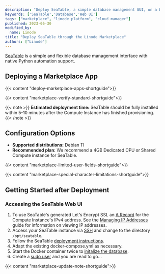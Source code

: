 ```yaml
---
description: "Deploy SeaTable, a simple database management GUI, on a Linode Compute Instance."
keywords: ['SeaTable','Database','Web UI']
tags: ["marketplace", "linode platform", "cloud manager"]
published: 2023-05-30
modified_by:
  name: Linode
title: "Deploy SeaTable through the Linode Marketplace"
authors: ["Linode"]
---
```


[SeaTable](https://seatable.io/docs/?lang=auto) is a simple and flexible database management interface with native Python automation support.

## Deploying a Marketplace App

{{< content "deploy-marketplace-apps-shortguide">}}

{{< content "marketplace-verify-standard-shortguide">}}

{{< note >}}
**Estimated deployment time:** SeaTable should be fully installed within 5-10 minutes after the Compute Instance has finished provisioning.
{{< /note >}}

## Configuration Options

- **Supported distributions:** Debian 11
- **Recommended plan:** We recommend a 4GB Dedicated CPU or Shared Compute instance for SeaTable.

{{< content "marketplace-limited-user-fields-shortguide">}}

{{< content "marketplace-special-character-limitations-shortguide">}}

## Getting Started after Deployment

### Accessing the SeaTable Web UI

1. To use SeaTable's generated Let's Encrypt SSL an [A Record](docs/products/networking/dns-manager/guides/a-record/index.md) for the Compute Instance's IPv4 address. See the [Managing IP Addresses](/docs/products/compute/compute-instances/guides/manage-ip-addresses/) guide for information on viewing IP addresses. 
2. Access your SeaTable instance via [SSH](docs/products/compute/compute-instances/guides/set-up-and-secure/index.md#connect-to-the-instance) and change to the directory `/opt/seatable`.
3. Follow the SeaTable [deployment instructions](https://manual.seatable.io/docker/Enterprise-Edition/Deploy%20SeaTable-EE%20with%20Docker/#downloading-and-modifying-docker-composeyml). 
4. Adapt the existing docker-compose.yml as necessary.
5. Start the Docker container twice to [initalize the database](https://manual.seatable.io/docker/Enterprise-Edition/Deploy%20SeaTable-EE%20with%20Docker/#initializing-the-database).
6. Create a [sudo user](docs/products/compute/compute-instances/guides/set-up-and-secure/index.md#add-a-limited-user-account) and you are read to go...

{{< content "marketplace-update-note-shortguide">}}
